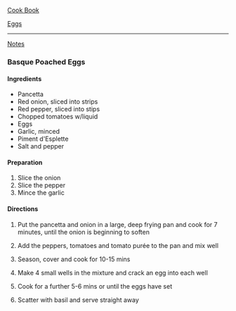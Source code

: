 [Cook Book](https://github.com/vmsmith/CookBook/blob/master/README.md)  

[Eggs](https://github.com/vmsmith/CookBook/blob/master/eggs.md)  

----  

[Notes](https://github.com/vmsmith/CookBook/blob/master/notes.md)  

### Basque Poached Eggs  

#### Ingredients  

* Pancetta  
* Red onion, sliced into strips  
* Red pepper, sliced into stips  
* Chopped tomatoes w/liquid  
* Eggs  
* Garlic, minced   
* Piment d'Esplette  
* Salt and pepper  



#### Preparation  

1. Slice the onion  
2. Slice the pepper  
3. Mince the garlic  

#### Directions  

1. Put the pancetta and onion in a large, deep frying pan and cook for 7 minutes, until the onion is beginning to soften  

2. Add the peppers, tomatoes and tomato purée to the pan and mix well  

3. Season, cover and cook for 10-15 mins  

4. Make 4 small wells in the mixture and crack an egg into each well  

5. Cook for a further 5-6 mins or until the eggs have set  

6. Scatter with basil and serve straight away  
